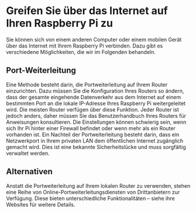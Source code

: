 # Greifen Sie über das Internet auf Ihren Raspberry Pi zu

Sie können sich von einem anderen Computer oder einem mobilen Gerät über das Internet mit Ihrem Raspberry Pi verbinden. Dazu gibt es verschiedene Möglichkeiten, die wir im Folgenden behandeln.

## Port-Weiterleitung

Eine Methode besteht darin, die Portweiterleitung auf Ihrem Router einzurichten. Dazu müssen Sie die Konfiguration Ihres Routers so ändern, dass der gesamte eingehende Datenverkehr aus dem Internet auf einem bestimmten Port an die lokale IP-Adresse Ihres Raspberry Pi weitergeleitet wird. Die meisten Router verfügen über diese Funktion. Jeder Router ist jedoch anders, daher müssen Sie das Benutzerhandbuch Ihres Routers für Anweisungen konsultieren. Die Einstellungen können schwierig sein, wenn sich Ihr Pi hinter einer Firewall befindet oder wenn mehr als ein Router vorhanden ist. Ein Nachteil der Portweiterleitung besteht darin, dass ein Netzwerkport in Ihrem privaten LAN dem öffentlichen Internet zugänglich gemacht wird. Dies ist eine bekannte Sicherheitslücke und muss sorgfältig verwaltet werden.

## Alternativen

Anstatt die Portweiterleitung auf Ihrem lokalen Router zu verwenden, stehen eine Reihe von Online-Portweiterleitungsdiensten von Drittanbietern zur Verfügung. Diese bieten unterschiedliche Funktionalitäten – siehe ihre Websites für weitere Details.
